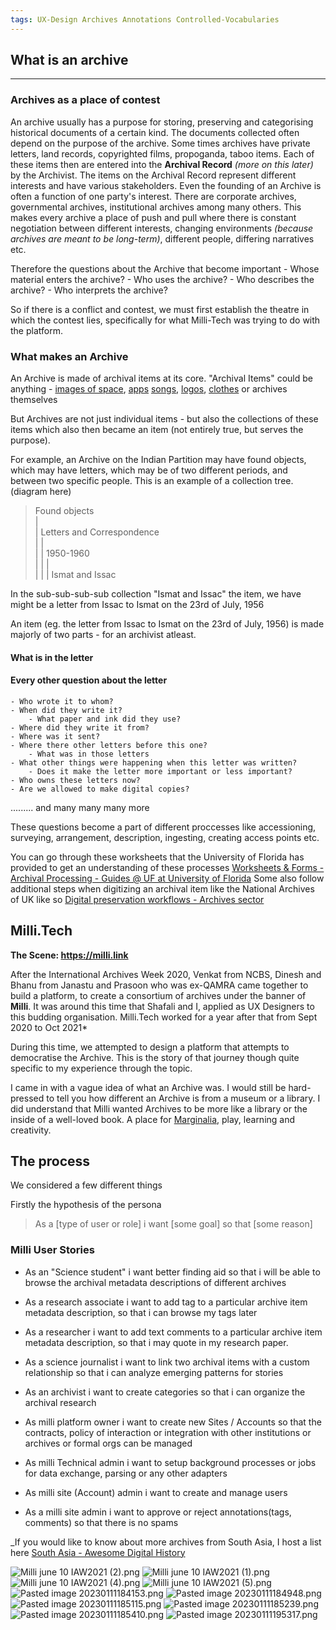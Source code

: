 ```yaml
---
tags: UX-Design Archives Annotations Controlled-Vocabularies
---
```


## What is an archive
---
### Archives as a place of contest
An archive usually has a purpose for storing, preserving and categorising historical documents of a certain kind. The documents collected often depend on the purpose of the archive. Some times archives have private letters, land records, copyrighted films, propoganda, taboo items. Each of these items then are entered into the **Archival Record** *(more on this later)* by the Archivist. The items on the Archival Record represent different interests and have various stakeholders. Even the founding of an Archive is often a function of one party's interest. There are corporate archives, governmental archives, institutional archives among many others. This makes every archive a place of push and pull where there is constant negotiation between different interests, changing environments *(because archives are meant to be long-term)*, different people, differing narratives etc. 


Therefore the questions about the Archive that become important
	- Whose material enters the archive? 
	- Who uses the archive?
	- Who describes the archive? 
	- Who interprets the archive?


So if there is a conflict and contest, we must first establish the theatre in which the contest lies, specifically for what Milli-Tech was trying to do with the platform. 

### What makes an Archive
An Archive is made of archival items at its core. "Archival Items" could be anything - [images of space](https://archive.org/details/hubblespacetelescopecollection), [apps](https://archive.org/details/apkarchive) [songs](https://archive.org/details/folksoundomy), [logos](https://archive.org/details/logoarchive), [clothes](https://www.blanknoise.org/ineveraskforit) or archives themselves

But Archives are not just individual items - but also the collections of these items which also then became an item (not entirely true, but serves the purpose). 

For example, an Archive on the Indian Partition may have found objects, which may have letters, which may be of two different periods, and between two specific people. This is an example of a collection tree. (diagram here)

>Found objects<br>
	|<br>
	| Letters and Correspondence<br>
	| |<br>
	| | 1950-1960<br>
	| | | <br>
	| | | Ismat and Issac <br>

In the sub-sub-sub-sub collection "Ismat and Issac"
the item, we have might be a letter from Issac to Ismat on the 23rd of July, 1956

An item (eg. the letter from Issac to Ismat on the 23rd of July, 1956) is made majorly of two parts - for an archivist atleast.


#### What is in the letter
#### Every other question about the letter
	- Who wrote it to whom?
	- When did they write it?
		- What paper and ink did they use?
	- Where did they write it from?
	- Where was it sent?
	- Where there other letters before this one?
		- What was in those letters
	- What other things were happening when this letter was written?
		- Does it make the letter more important or less important?
	- Who owns these letters now?
	- Are we allowed to make digital copies?


......... and many many many more

These questions become a part of different proccesses like accessioning, surveying, arrangement, description, ingesting, creating access points etc. 

You can go through these worksheets that the University of Florida has provided to get an understanding of these processes
[Worksheets & Forms - Archival Processing - Guides @ UF at University of Florida](https://guides.uflib.ufl.edu/archivalprocessing/docs)
Some also follow additional steps when digitizing an archival item like the National Archives of UK like so 
[Digital preservation workflows - Archives sector](https://www.nationalarchives.gov.uk/archives-sector/projects-and-programmes/plugged-in-powered-up/digital-preservation-workflows/)



## Milli.Tech 

**The Scene: https://milli.link**

After the International Archives Week 2020, Venkat from NCBS, Dinesh and Bhanu from Janastu and Prasoon who was ex-QAMRA came together to build a platform, to create a consortium of archives under the banner of **Milli**. 
It was around this time that Shafali and I, applied as UX Designers to this budding organisation. Milli.Tech worked for a year after that from Sept 2020 to Oct 2021*

During this time, we attempted to design a platform that attempts to democratise the Archive. This is the story of that journey though quite specific to my experience through the topic.

I came in with a vague idea of what an Archive was. I would still be hard-pressed to tell you how different an Archive is from a museum or a library. I did understand that Milli wanted Archives to be more like a library or the inside of a well-loved book. A place for [Marginalia](https://en.wikipedia.org/wiki/Marginalia), play, learning and creativity. 


## The process

We considered a few different things

Firstly the hypothesis of  the persona 
>As a [type of user or role] i want [some goal] so that [some reason]


### Milli User Stories

* As an "Science student" i want better finding aid so that i will be able to browse the archival metadata descriptions of different archives

* As a research associate i want to add tag to a particular archive item metadata description, so that i can browse my tags later

* As a researcher i want to add text comments to a particular archive item metadata description, so that i may quote in my research paper.

* As a science journalist i want to link two archival items with a custom relationship so that i can analyze emerging patterns for stories

* As an archivist i want to create categories so that i can organize the archival research

* As milli platform owner i want to create new Sites / Accounts so that the contracts, policy of interaction or integration with other institutions or archives or formal orgs can be managed

* As milli Technical admin i want to setup background processes or jobs for data exchange, parsing or any other adapters

* As milli site (Account) admin i want to create and manage users

* As a milli site admin i want to approve or reject annotations(tags, comments) so that there is no spams







_If you would like to know about more archives from South Asia, I host a list here [South Asia - Awesome Digital History](https://micahchoo.github.io/awesome-digital-history-South-Asia)

![Milli june 10 IAW2021 (2).png](Milli%20june%2010%20IAW2021%20(2).png)
![Milli june 10 IAW2021 (1).png](Milli%20june%2010%20IAW2021%20(1).png)
![Milli june 10 IAW2021 (4).png](Milli%20june%2010%20IAW2021%20(4).png)
![Milli june 10 IAW2021 (5).png](Milli%20june%2010%20IAW2021%20(5).png)
![Pasted image 20230111184153.png](Pasted%20image%2020230111184153.png)
![Pasted image 20230111184948.png](Pasted%20image%2020230111184948.png)
![Pasted image 20230111185115.png](Pasted%20image%2020230111185115.png)
![Pasted image 20230111185239.png](Pasted%20image%2020230111185239.png)
![Pasted image 20230111185410.png](Pasted%20image%2020230111185410.png)
![Pasted image 20230111195317.png](Pasted%20image%2020230111195317.png)

